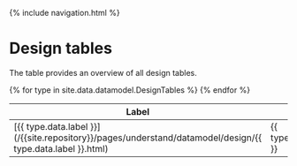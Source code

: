 {% include navigation.html %}

# Design tables

The table provides an overview of all design tables. 

<table>
<thead>
<tr class="header">
<th>Label</th>
<th>Name</th>
<th>Description</th>
</tr>
</thead>
<tbody>
{% for type in site.data.datamodel.DesignTables %}
<tr>
<td markdown="span">[{{ type.data.label }}](/{{site.repository}}/pages/understand/datamodel/design/{{ type.data.label }}.html)</td>
<td markdown="span">{{ type.data.name }}</td>
<td markdown="span">{{ type.data.description }}</td>
</tr>
{% endfor %}
</tbody>
</table>